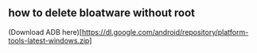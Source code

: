 ## how to delete bloatware without root

(Download ADB here)[https://dl.google.com/android/repository/platform-tools-latest-windows.zip]
```

```